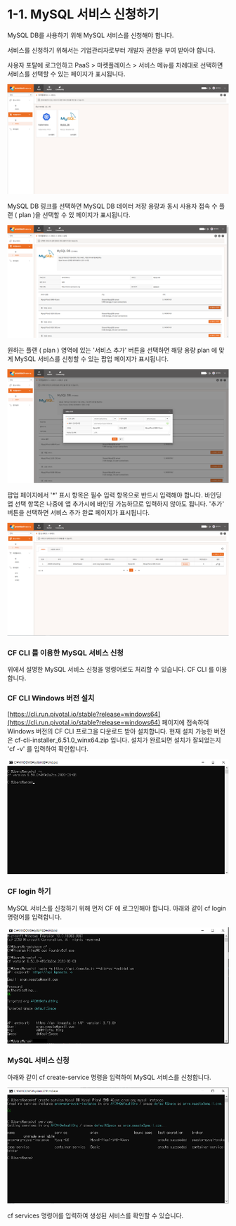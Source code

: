 # 1-1. MySQL 서비스 신청하기

MySQL DB를 사용하기 위해 MySQL 서비스를 신청해야 합니다.

서비스를 신청하기 위해서는 기업관리자로부터 개발자 권한을 부여 받아야 합니다.

사용자 포탈에 로그인하고 PaaS &gt; 마켓플레이스 &gt; 서비스 메뉴를 차례대로 선택하면 서비스를 선택할 수 있는 페이지가 표시됩니다.

![](../.gitbook/assets/mysql_-_-1%20%281%29.png)

MySQL DB 링크를 선택하면 MySQL DB 데이터 저장 용량과 동시 사용자 접속 수 플랜 \( plan \)을 선택할 수 있 페이지가 표시됩니다.

![](../.gitbook/assets/mysql_-_plan-.png)

원하는 플랜 \( plan \) 영역에 있는 '서비스 추가' 버튼을 선택하면 해당 용량 plan 에 맞게 MySQL 서비스를 신청할 수 있는 팝업 페이지가 표시됩니다.

![](../.gitbook/assets/mysql_-_-.png)

팝업 페이지에서 '\*' 표시 항목은 필수 입력 항목으로 반드시 입력해야 합니다. 바인딩 앱 선택 항목은 나중에 앱 추가시에 바인딩 가능하므로 입력하지 않아도 됩니다. '추가' 버튼을 선택하면 서비스 추가 완료 페이지가 표시됩니다. 

![](../.gitbook/assets/mysql_-_-_-.png)



### CF CLI 를 이용한 MySQL 서비스 신청

위에서 설명한 MySQL 서비스 신청을 명령어로도 처리할 수 있습니다. CF CLI 를 이용합니다.



### CF CLI Windows 버전 설치

[https://cli.run.pivotal.io/stable?release=windows64](https://cli.run.pivotal.io/stable?release=windows64) 페이지에 접속하여 Windows 버전의 CF CLI 프로그을 다운로드 받아 설치합니다. 현재 설치 가능한 버전은 cf-cli-installer\_6.51.0\_winx64.zip 입니다. 설치가 완료되면 설치가 잘되었는지 'cf -v' 를 입력하여 확인합니다.

![](../.gitbook/assets/cf_version.png)

### 

### CF login 하기

MySQL 서비스를 신청하기 위해 먼저 CF 에 로그인해야 합니다. 아래와 같이 cf login 명령어를 입력합니다.

![](../.gitbook/assets/cf_login.png)



### MySQL 서비스 신청

아래와 같이 cf create-service 명령을 입력하여 MySQL 서비스를 신청합니다.

![](../.gitbook/assets/cf_create-service.png)

cf services 명령어를 입력하여 생성된 서비스를 확인할 수 있습니다.

